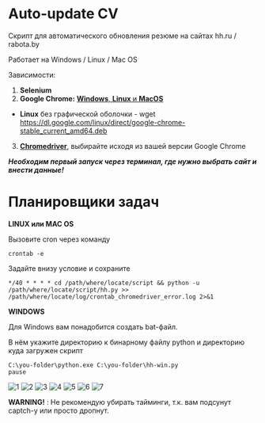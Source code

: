 # Auto-update CV
Скрипт для автоматического обновления резюме на сайтах hh.ru / rabota.by

Работает на Windows / Linux / Mac OS

Зависимости:
1. __Selenium__
2. __Google Chrome:__ [__Windows__, __Linux__ и __MacOS__](https://www.google.com/intl/ru/chrome/)
 - __Linux__ без графической оболочки - wget https://dl.google.com/linux/direct/google-chrome-stable_current_amd64.deb

3. [__Chromedriver__](https://chromedriver.chromium.org/downloads), выбирайте исходя из вашей версии Google Chrome

***Необходим первый запуск через терминал, где нужно выбрать сайт и внести данные!***

# Планировщики задач

**LINUX или MAC OS**

Вызовите cron через команду 
```
crontab -e
```

Задайте внизу условие и сохраните
```
*/40 * * * * cd /path/where/locate/script && python -u /path/where/locate/script/hh.py >> /path/where/locate/log/crontab_chromedriver_error.log 2>&1
```

**WINDOWS**

Для Windows вам понадобится создать bat-файл.

В нём укажите директорию к бинарному файлу python и директорию куда загружен скрипт

```
C:\you-folder\python.exe C:\you-folder\hh-win.py
pause
```

![1](https://i.imgur.com/O5NF5Fa.png)
![2](https://i.imgur.com/jxcvidK.png)
![3](https://i.imgur.com/NnLALQV.png)
![4](https://i.imgur.com/lkPsGKs.png)
![5](https://i.imgur.com/04ewFOQ.png)
![6](https://i.imgur.com/6DIiBqd.png)
![7](https://i.imgur.com/WGE3UrE.png)

__WARNING!__ : Не рекомендую убирать тайминги, т.к. вам подсунут captch-у или просто дропнут.
